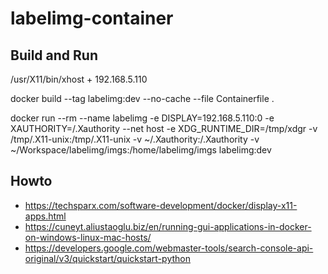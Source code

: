# labelimg-container

## Build and Run

/usr/X11/bin/xhost + 192.168.5.110

docker build --tag labelimg:dev --no-cache --file Containerfile .

docker run --rm --name labelimg -e DISPLAY=192.168.5.110:0 -e XAUTHORITY=/.Xauthority --net host -e XDG_RUNTIME_DIR=/tmp/xdgr -v /tmp/.X11-unix:/tmp/.X11-unix -v ~/.Xauthority:/.Xauthority -v ~/Workspace/labelimg/imgs:/home/labelimg/imgs labelimg:dev

## Howto

- https://techsparx.com/software-development/docker/display-x11-apps.html
- https://cuneyt.aliustaoglu.biz/en/running-gui-applications-in-docker-on-windows-linux-mac-hosts/
- https://developers.google.com/webmaster-tools/search-console-api-original/v3/quickstart/quickstart-python

